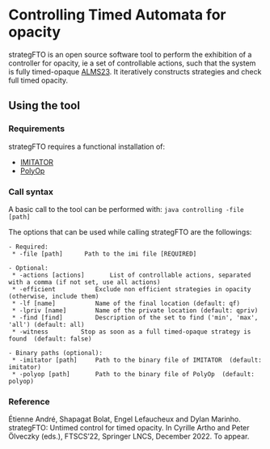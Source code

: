# Controlling Timed Automata for opacity

strategFTO is an open source software tool to perform the exhibition of a controller for opacity, ie a set of controllable actions, such that the system is fully timed-opaque [ALMS23](https://doi.org/10.1145/3502851). It iteratively constructs strategies and check full timed opacity.

## Using the tool
### Requirements
strategFTO requires a functional installation of:
- [IMITATOR](https://imitator.fr)
- [PolyOp](https://github.com/etienneandre/PolyOp)

### Call syntax
A basic call to the tool can be performed with:
```java controlling -file [path]```

The options that can be used while calling strategFTO are the followings:
```
- Required:
 * -file [path]		 Path to the imi file [REQUIRED]

- Optional:
 * -actions [actions]		List of controllable actions, separated with a comma (if not set, use all actions)
 * -efficient	 		Exclude non efficient strategies in opacity (otherwise, include them)
 * -lf [name]		 	Name of the final location (default: qf)
 * -lpriv [name]	 	Name of the private location (default: qpriv)
 * -find [find]		 	Description of the set to find ('min', 'max', 'all') (default: all)
 * -witness		 	Stop as soon as a full timed-opaque strategy is found  (default: false)

- Binary paths (optional):
 * -imitator [path]		Path to the binary file of IMITATOR  (default: imitator)
 * -polyop [path]	 	Path to the binary file of PolyOp  (default: polyop)
```

### Reference
Étienne André, Shapagat Bolat, Engel Lefaucheux and Dylan Marinho. strategFTO: Untimed control for timed opacity. In Cyrille Artho and Peter Ölveczky (eds.), FTSCS’22, Springer LNCS, December 2022. To appear.
